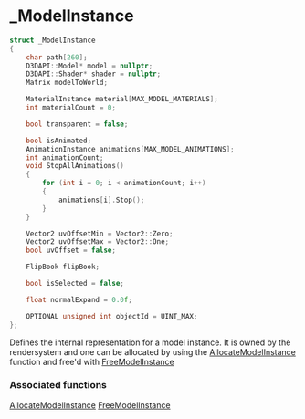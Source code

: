 # _ModelInstance

```c++
struct _ModelInstance
{
	char path[260];
	D3DAPI::Model* model = nullptr;
	D3DAPI::Shader* shader = nullptr;
	Matrix modelToWorld;

	MaterialInstance material[MAX_MODEL_MATERIALS];
	int materialCount = 0;

	bool transparent = false;

	bool isAnimated;
	AnimationInstance animations[MAX_MODEL_ANIMATIONS];
	int animationCount;
	void StopAllAnimations()
	{
		for (int i = 0; i < animationCount; i++)
		{
			animations[i].Stop();
		}
	}

	Vector2 uvOffsetMin = Vector2::Zero;
	Vector2 uvOffsetMax = Vector2::One;
	bool uvOffset = false;

	FlipBook flipBook;

	bool isSelected = false;

	float normalExpand = 0.0f;

	OPTIONAL unsigned int objectId = UINT_MAX;
};
```

Defines the internal representation for a model instance. It is owned by the rendersystem and one can be allocated by using the [AllocateModelInstance](AllocateModelInstance.md) function and free'd with [FreeModelInstance](FreeModelInstance.md)


### Associated functions
[AllocateModelInstance](AllocateModelInstance.md)
[FreeModelInstance](FreeModelInstance.md)
